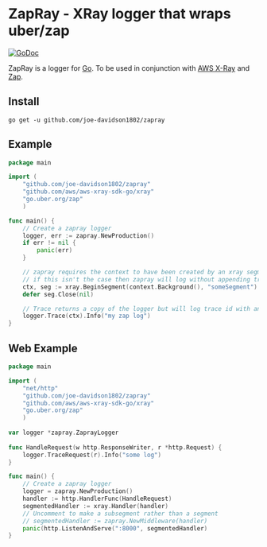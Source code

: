 # ZapRay - XRay logger that wraps uber/zap

[![GoDoc](http://godoc.org/github.com/yosssi/gohtml?status.png)](http://godoc.org/github.com/joe-davidson1802/zapray)

ZapRay is a logger for [Go](http://golang.org/). To be used in conjunction with [AWS X-Ray](https://docs.aws.amazon.com/xray/latest/devguide/security-logging-monitoring.html) and [Zap](https://github.com/uber-go/zap).

## Install

```
go get -u github.com/joe-davidson1802/zapray
```
## Example

``` go
package main

import (
	"github.com/joe-davidson1802/zapray"
	"github.com/aws/aws-xray-sdk-go/xray"
	"go.uber.org/zap"
	)

func main() {
	// Create a zapray logger
	logger, err := zapray.NewProduction()
	if err != nil {
		panic(err)
	}

	// zapray requires the context to have been created by an xray segment
	// if this isn't the case then zapray will log without appending trace information
	ctx, seg := xray.BeginSegment(context.Background(), "someSegment")
	defer seg.Close(nil)

	// Trace returns a copy of the logger but will log trace id with any logs chained onto it
	logger.Trace(ctx).Info("my zap log")
}
```

## Web Example

``` go
package main

import (
	"net/http"
	"github.com/joe-davidson1802/zapray"
	"github.com/aws/aws-xray-sdk-go/xray"
	"go.uber.org/zap"
	)
	
var logger *zapray.ZaprayLogger
	
func HandleRequest(w http.ResponseWriter, r *http.Request) {
	logger.TraceRequest(r).Info("some log")
}

func main() {
	// Create a zapray logger
	logger = zapray.NewProduction()
	handler := http.HandlerFunc(HandleRequest)
	segmentedHandler := xray.Handler(handler)
	// Uncomment to make a subsegment rather than a segment
	// segmentedHandler := zapray.NewMiddleware(handler)
	panic(http.ListenAndServe(":8000", segmentedHandler)
}
```
